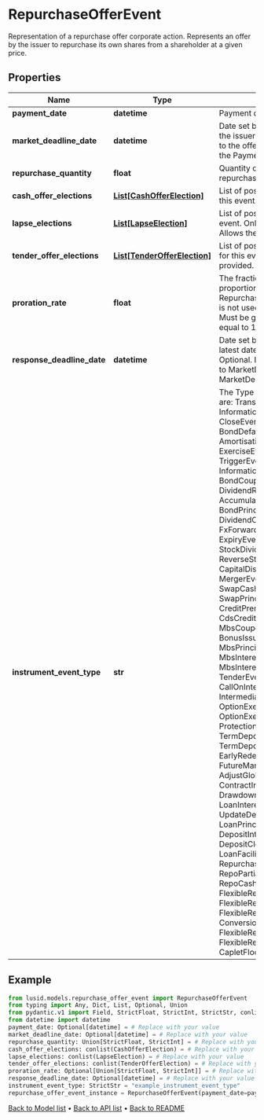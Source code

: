 # RepurchaseOfferEvent

Representation of a repurchase offer corporate action.  Represents an offer by the issuer to repurchase its own shares from a shareholder at a given price.
## Properties
Name | Type | Description | Notes
------------ | ------------- | ------------- | -------------
**payment_date** | **datetime** | Payment date of the event. | [optional] 
**market_deadline_date** | **datetime** | Date set by the issuer or by an agent of the issuer as the latest date to respond to the offer. Must be before or equal to the PaymentDate. | [optional] 
**repurchase_quantity** | **float** | Quantity of the security to be repurchased. | 
**cash_offer_elections** | [**List[CashOfferElection]**](CashOfferElection.md) | List of possible CashOfferElections for this event. Only 1 should be provided. | 
**lapse_elections** | [**List[LapseElection]**](LapseElection.md) | List of possible LapseElections for this event. Only 1 should be provided.  Allows the user to opt out of the offer. | 
**tender_offer_elections** | [**List[TenderOfferElection]**](TenderOfferElection.md) | List of possible TenderOfferElections for this event. Only 1 should be provided. | 
**proration_rate** | **float** | The fraction used to calculate a proportional adjustment for RepurchaseQuantity when a full period is not used.  Defaults to 1 if not set. Must be greater than 0 and less than or equal to 1. | [optional] [default to 1]
**response_deadline_date** | **datetime** | Date set by the account servicer as the latest date to respond to the offer.  Optional. If set, must be before or equal to MarketDeadlineDate.  Defaults to MarketDeadlineDate if not set. | [optional] 
**instrument_event_type** | **str** | The Type of Event. The available values are: TransitionEvent, InformationalEvent, OpenEvent, CloseEvent, StockSplitEvent, BondDefaultEvent, CashDividendEvent, AmortisationEvent, CashFlowEvent, ExerciseEvent, ResetEvent, TriggerEvent, RawVendorEvent, InformationalErrorEvent, BondCouponEvent, DividendReinvestmentEvent, AccumulationEvent, BondPrincipalEvent, DividendOptionEvent, MaturityEvent, FxForwardSettlementEvent, ExpiryEvent, ScripDividendEvent, StockDividendEvent, ReverseStockSplitEvent, CapitalDistributionEvent, SpinOffEvent, MergerEvent, FutureExpiryEvent, SwapCashFlowEvent, SwapPrincipalEvent, CreditPremiumCashFlowEvent, CdsCreditEvent, CdxCreditEvent, MbsCouponEvent, MbsPrincipalEvent, BonusIssueEvent, MbsPrincipalWriteOffEvent, MbsInterestDeferralEvent, MbsInterestShortfallEvent, TenderEvent, CallOnIntermediateSecuritiesEvent, IntermediateSecuritiesDistributionEvent, OptionExercisePhysicalEvent, OptionExerciseCashEvent, ProtectionPayoutCashFlowEvent, TermDepositInterestEvent, TermDepositPrincipalEvent, EarlyRedemptionEvent, FutureMarkToMarketEvent, AdjustGlobalCommitmentEvent, ContractInitialisationEvent, DrawdownEvent, LoanInterestRepaymentEvent, UpdateDepositAmountEvent, LoanPrincipalRepaymentEvent, DepositInterestPaymentEvent, DepositCloseEvent, LoanFacilityContractRolloverEvent, RepurchaseOfferEvent, RepoPartialClosureEvent, RepoCashFlowEvent, FlexibleRepoInterestPaymentEvent, FlexibleRepoCashFlowEvent, FlexibleRepoCollateralEvent, ConversionEvent, FlexibleRepoPartialClosureEvent, FlexibleRepoFullClosureEvent, CapletFloorletCashFlowEvent | 
## Example

```python
from lusid.models.repurchase_offer_event import RepurchaseOfferEvent
from typing import Any, Dict, List, Optional, Union
from pydantic.v1 import Field, StrictFloat, StrictInt, StrictStr, conlist, validator
from datetime import datetime
payment_date: Optional[datetime] = # Replace with your value
market_deadline_date: Optional[datetime] = # Replace with your value
repurchase_quantity: Union[StrictFloat, StrictInt] = # Replace with your value
cash_offer_elections: conlist(CashOfferElection) = # Replace with your value
lapse_elections: conlist(LapseElection) = # Replace with your value
tender_offer_elections: conlist(TenderOfferElection) = # Replace with your value
proration_rate: Optional[Union[StrictFloat, StrictInt]] = # Replace with your value
response_deadline_date: Optional[datetime] = # Replace with your value
instrument_event_type: StrictStr = "example_instrument_event_type"
repurchase_offer_event_instance = RepurchaseOfferEvent(payment_date=payment_date, market_deadline_date=market_deadline_date, repurchase_quantity=repurchase_quantity, cash_offer_elections=cash_offer_elections, lapse_elections=lapse_elections, tender_offer_elections=tender_offer_elections, proration_rate=proration_rate, response_deadline_date=response_deadline_date, instrument_event_type=instrument_event_type)

```

[Back to Model list](../README.md#documentation-for-models) &#8226; [Back to API list](../README.md#documentation-for-api-endpoints) &#8226; [Back to README](../README.md)

